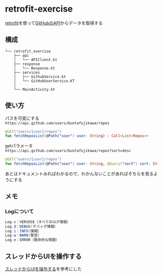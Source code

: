 # retrofit-exercise
[retrofit](http://square.github.io/retrofit/)を使って[GitHubのAPI](https://developer.github.com/v3/repos/#list-user-repositories)からデータを取得する


## 構成
```
└── retrofit_exercise
    ├── api
    │   └── APIClient.kt
    ├── response
    │   └── Response.kt
    ├── services
    │   ├── GithubService.kt
    │   └── GitHubUserService.KT
    │
    └── MainActivity.kt
```

## 使い方

パスを可変にする  
`https://api.github.com/users/buntafujikawa/repos`

```kotlin
@GET("users/{user}/repos")
fun fetchReposList(@Path("user") user: String) : Call<List<Repos>>
```

getパラメータ  
`https://api.github.com/users/buntafujikawa/repos?sort=desc`

```kotlin
@GET("users/{user}/repos")
fun fetchReposList(@Path("user") user: String, @Query("sort") sort: String) : Call<List<Repos>>

```

あとはドキュメントみればわかるので、わかんないことがあればそちらを見るようにする

## メモ
### Logについて

```java
Log.v：VERVOSE（すべてのログ情報）
Log.d：DEBUG(デバッグ情報）
Log.i：INFO(情報）
Log.w：WARN(警告）
Log.e：ERROR（致命的な問題）
```

## スレッドからUIを操作する
[スレッドからUIを操作する](http://seesaawiki.jp/w/moonlight_aska/d/%A5%B9%A5%EC%A5%C3%A5%C9%A4%AB%A4%E9UI%A4%F2%C1%E0%BA%EE%A4%B9%A4%EB)を参考にした
